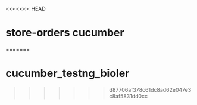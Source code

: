 <<<<<<< HEAD
# store-orders cucumber
=======
# cucumber_testng_bioler
>>>>>>> d87706af378c61dc8ad62e047e3c8af5831dd0cc
